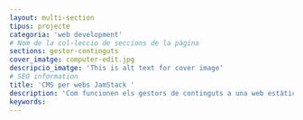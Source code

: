 ```yaml
---
layout: multi-section
tipus: projecte
categoria: 'web development'
# Nom de la col·leccio de seccions de la pàgina
sections: gestor-continguts
cover_imatge: computer-edit.jpg
descripcio_imatge: 'This is alt text for cover image'
# SEO information
title: 'CMS per webs JamStack '
description: 'Com funcionen els gestors de continguts a una web estàtica moderna'
keywords:
---
```

